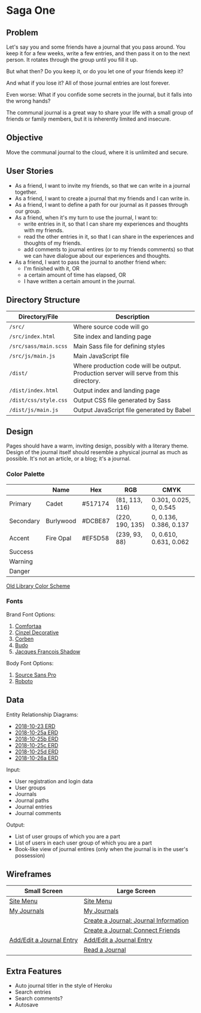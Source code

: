 # Saga One

## Problem

Let's say you and some friends have a journal that you pass around. You keep it for a few weeks, write a few entries, and then pass it on to the next person. It rotates through the group until you fill it up.

But what then? Do you keep it, or do you let one of your friends keep it?

And what if you lose it? All of those journal entries are lost forever.

Even worse: What if you confide some secrets in the journal, but it falls into the wrong hands?

The communal journal is a great way to share your life with a small group of friends or family members, but it is inherently limited and insecure.

## Objective

Move the communal journal to the cloud, where it is unlimited and secure.

## User Stories

- As a friend, I want to invite my friends, so that we can write in a journal together.
- As a friend, I want to create a journal that my friends and I can write in.
- As a friend, I want to define a path for our journal as it passes through our group.
- As a friend, when it's my turn to use the journal, I want to:
   - write entries in it, so that I can share my experiences and thoughts with my friends.
   - read the other entries in it, so that I can share in the experiences and thoughts of my friends.
   - add comments to journal entires (or to my friends comments) so that we can have dialogue about our experiences and thoughts.
- As a friend, I want to pass the journal to another friend when:
    + I'm finished with it, OR
    + a certain amount of time has elapsed, OR
    + I have written a certain amount in the journal.

## Directory Structure

Directory/File | Description
---------------|------------
`/src/` | Where source code will go
`/src/index.html` | Site index and landing page
`/src/sass/main.scss` | Main Sass file for defining styles
`/src/js/main.js` | Main JavaScript file
`/dist/` | Where production code will be output. Production server will serve from this directory.
`/dist/index.html` | Output index and landing page
`/dist/css/style.css` | Output CSS file generated by Sass
`/dist/js/main.js` | Output JavaScript file generated by Babel

## Design

Pages should have a warm, inviting design, possibly with a literary theme. Design of the journal itself should resemble a physical journal as much as possible. It's not an article, or a blog; it's a journal.

### Color Palette
&nbsp;    | Name      | Hex     | RGB             | CMYK
----------|-----------|---------|-----------------|------
Primary   | Cadet     | #517174 | (81, 113, 116)  | 0.301, 0.025, 0, 0.545
Secondary | Burlywood | #DCBE87 | (220, 190, 135) | 0, 0.136, 0.386, 0.137
Accent    | Fire Opal | #EF5D58 | (239, 93, 88)   | 0, 0.610, 0.631, 0.062
Success   | &nbsp;    | &nbsp;  | &nbsp;          | &nbsp;
Warning   | &nbsp;    | &nbsp;  | &nbsp;          | &nbsp;
Danger    | &nbsp;    | &nbsp;  | &nbsp;          | &nbsp;

[Old Library Color Scheme](https://www.schemecolor.com/old-library-color-scheme.php)

### Fonts

Brand Font Options:
1. [Comfortaa](https://fonts.google.com/specimen/Comfortaa)
1. [Cinzel Decorative](https://fonts.google.com/specimen/Cinzel+Decorative)
1. [Corben](https://fonts.google.com/specimen/Corben)
1. [Budo](https://fonts.google.com/specimen/Buda)
1. [Jacques Francois Shadow](https://fonts.google.com/specimen/Jacques+Francois+Shadow)

Body Font Options:
1. [Source Sans Pro](https://fonts.google.com/specimen/Source+Sans+Pro)
1. [Roboto](https://fonts.google.com/specimen/Roboto)

## Data

Entity Relationship Diagrams:
- [2018-10-23 ERD](erd/erd-2018-10-23.pdf)
- [2018-10-25a ERD](erd/erd-2018-10-25.pdf)
- [2018-10-25b ERD](erd/erd-2018-10-25b.pdf)
- [2018-10-25c ERD](erd/erd-2018-10-25c.pdf)
- [2018-10-25d ERD](erd/erd-2018-10-25d.pdf)
- [2018-10-26a ERD](erd/erd-2018-10-26a.pdf)



Input:
- User registration and login data
- User groups
- Journals
- Journal paths
- Journal entries
- Journal comments

Output:
- List of user groups of which you are a part
- List of users in each user group of which you are a part
- Book-like view of journal entires (only when the journal is in the user's possession)

## Wireframes

Small Screen | Large Screen
-------------|-------------
[Site Menu](wireframes/SM_Site_Menu.png) | [Site Menu](wireframes/LG_Site_Menu.png)
[My Journals](wireframes/SM_My_Journals.png) | [My Journals](wireframes/LG_My_Journals.png)
&nbsp; | [Create a Journal: Journal Information](wireframes/LG_Create_a_Journal_Info.png)
&nbsp; | [Create a Journal: Connect Friends](wireframes/LG_Create_a_Journal_Path.png)
[Add/Edit a Journal Entry](wireframes/SM_Add_Edit_Journal_Entry.png) | [Add/Edit a Journal Entry](wireframes/LG_Add_Edit_Journal_Entry.png)
&nbsp; | [Read a Journal](wireframes/LG_Read_a_Journal.png)

## Extra Features

- Auto journal titler in the style of Heroku
- Search entries
- Search comments?
- Autosave
